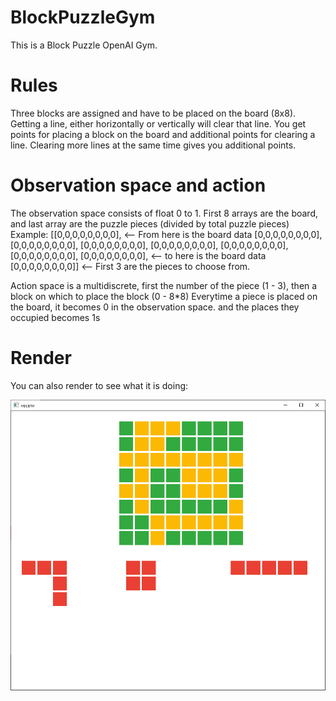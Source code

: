 # BlockPuzzleGym

This is a Block Puzzle OpenAI Gym.

# Rules
Three blocks are assigned and have to be placed on the board (8x8). Getting a line, either horizontally or vertically will clear that line.
You get points for placing a block on the board and additional points for clearing a line. Clearing more lines at the same time gives you additional points.

# Observation space and action
The observation space consists of float 0 to 1.
First 8 arrays are the board, and last array are the puzzle pieces (divided by total puzzle pieces)
Example:
[[0,0,0,0,0,0,0,0], <-- From here is the board data
[0,0,0,0,0,0,0,0],
[0,0,0,0,0,0,0,0],
[0,0,0,0,0,0,0,0],
[0,0,0,0,0,0,0,0],
[0,0,0,0,0,0,0,0],
[0,0,0,0,0,0,0,0],
[0,0,0,0,0,0,0,0],  <--  to here is the board data
[0,0,0,0,0,0,0,0]]  <-- First 3 are the pieces to choose from. 

Action space is a multidiscrete, first the number of the piece (1 - 3), then a block on which to place the block (0 - 8*8)
Everytime a piece is placed on the board, it becomes 0 in the observation space. and the places they occupied becomes 1s

# Render
You can also render to see what it is doing:

![Preview](Preview.png)

